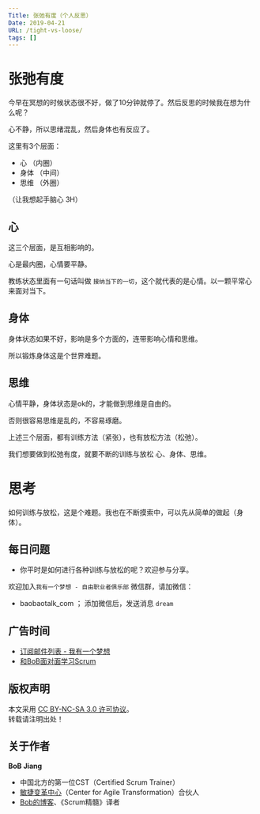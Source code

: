 ```yaml
---
Title: 张弛有度（个人反思）
Date: 2019-04-21
URL: /tight-vs-loose/ 
tags: []
---
```


# 张弛有度

今早在冥想的时候状态很不好，做了10分钟就停了。然后反思的时候我在想为什么呢？

心不静，所以思绪混乱，然后身体也有反应了。

这里有3个层面：

- 心 （内圈）
- 身体 （中间）
- 思维 （外圈）

（让我想起手脑心 3H）

## 心
这三个层面，是互相影响的。

心是最内圈，心情要平静。

教练状态里面有一句话叫做 `接纳当下的一切`，这个就代表的是心情。以一颗平常心来面对当下。

## 身体
身体状态如果不好，影响是多个方面的，连带影响心情和思维。

所以锻炼身体这是个世界难题。

## 思维
心情平静，身体状态是ok的，才能做到思维是自由的。

否则很容易思维是乱的，不容易琢磨。

上述三个层面，都有训练方法（紧张），也有放松方法（松弛）。

我们想要做到松弛有度，就要不断的训练与放松 心、身体、思维。

# 思考
如何训练与放松，这是个难题。我也在不断摸索中，可以先从简单的做起（身体）。

## 每日问题
- 你平时是如何进行各种训练与放松的呢？欢迎参与分享。

欢迎加入`我有一个梦想 - 自由职业者俱乐部` 微信群，请加微信：

- baobaotalk_com  ； 添加微信后，发送消息 `dream`

## 广告时间

- [订阅邮件列表 - 我有一个梦想](https://tinyletter.com/bobjiang)
- [和BoB面对面学习Scrum](https://yihuode.io/brands/33) 

## 版权声明

本文采用 [CC BY-NC-SA 3.0 许可协议](https://creativecommons.org/licenses/by-nc-sa/3.0/deed.zh)。  
转载请注明出处！

## 关于作者

**BoB Jiang**

- 中国北方的第一位CST（Certified Scrum Trainer）  
- [敏捷变革中心](https://www.c4at.cn/)（Center for Agile Transformation）合伙人  
- [Bob的博客](http://www.bobjiang.com)、《Scrum精髓》译者
